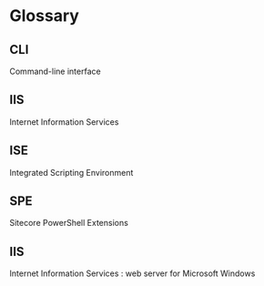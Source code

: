 # Glossary

## CLI

Command-line interface

## IIS

Internet Information Services

## ISE

Integrated Scripting Environment

## SPE

Sitecore PowerShell Extensions

## IIS

Internet Information Services : web server for Microsoft Windows